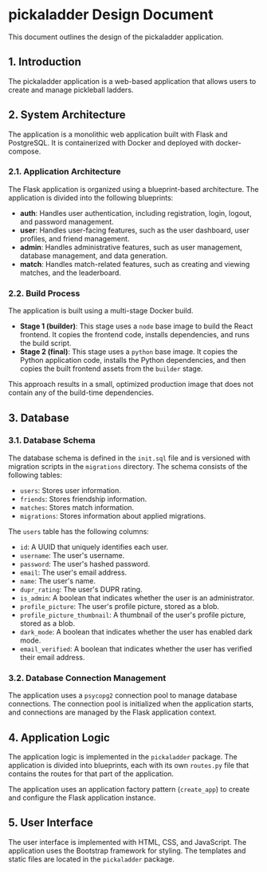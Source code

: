 # pickaladder Design Document

This document outlines the design of the pickaladder application.

## 1. Introduction

The pickaladder application is a web-based application that allows users to create and manage pickleball ladders.

## 2. System Architecture

The application is a monolithic web application built with Flask and PostgreSQL. It is containerized with Docker and deployed with docker-compose.

### 2.1. Application Architecture

The Flask application is organized using a blueprint-based architecture. The application is divided into the following blueprints:

*   **auth**: Handles user authentication, including registration, login, logout, and password management.
*   **user**: Handles user-facing features, such as the user dashboard, user profiles, and friend management.
*   **admin**: Handles administrative features, such as user management, database management, and data generation.
*   **match**: Handles match-related features, such as creating and viewing matches, and the leaderboard.

### 2.2. Build Process

The application is built using a multi-stage Docker build.
*   **Stage 1 (builder)**: This stage uses a `node` base image to build the React frontend. It copies the frontend code, installs dependencies, and runs the build script.
*   **Stage 2 (final)**: This stage uses a `python` base image. It copies the Python application code, installs the Python dependencies, and then copies the built frontend assets from the `builder` stage.

This approach results in a small, optimized production image that does not contain any of the build-time dependencies.

## 3. Database

### 3.1. Database Schema

The database schema is defined in the `init.sql` file and is versioned with migration scripts in the `migrations` directory. The schema consists of the following tables:

*   `users`: Stores user information.
*   `friends`: Stores friendship information.
*   `matches`: Stores match information.
*   `migrations`: Stores information about applied migrations.

The `users` table has the following columns:

*   `id`: A UUID that uniquely identifies each user.
*   `username`: The user's username.
*   `password`: The user's hashed password.
*   `email`: The user's email address.
*   `name`: The user's name.
*   `dupr_rating`: The user's DUPR rating.
*   `is_admin`: A boolean that indicates whether the user is an administrator.
*   `profile_picture`: The user's profile picture, stored as a blob.
*   `profile_picture_thumbnail`: A thumbnail of the user's profile picture, stored as a blob.
*   `dark_mode`: A boolean that indicates whether the user has enabled dark mode.
*   `email_verified`: A boolean that indicates whether the user has verified their email address.

### 3.2. Database Connection Management

The application uses a `psycopg2` connection pool to manage database connections. The connection pool is initialized when the application starts, and connections are managed by the Flask application context.

## 4. Application Logic

The application logic is implemented in the `pickaladder` package. The application is divided into blueprints, each with its own `routes.py` file that contains the routes for that part of the application.

The application uses an application factory pattern (`create_app`) to create and configure the Flask application instance.

## 5. User Interface

The user interface is implemented with HTML, CSS, and JavaScript. The application uses the Bootstrap framework for styling. The templates and static files are located in the `pickaladder` package.
